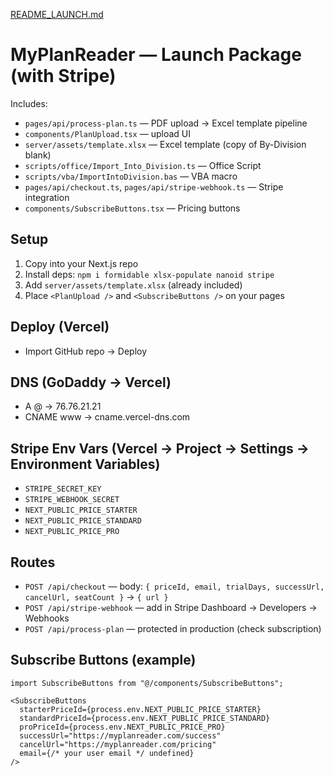 [README_LAUNCH.md](https://github.com/user-attachments/files/21703194/README_LAUNCH.md)
# MyPlanReader — Launch Package (with Stripe)

Includes:
- `pages/api/process-plan.ts` — PDF upload → Excel template pipeline
- `components/PlanUpload.tsx` — upload UI
- `server/assets/template.xlsx` — Excel template (copy of By-Division blank)
- `scripts/office/Import_Into_Division.ts` — Office Script
- `scripts/vba/ImportIntoDivision.bas` — VBA macro
- `pages/api/checkout.ts`, `pages/api/stripe-webhook.ts` — Stripe integration
- `components/SubscribeButtons.tsx` — Pricing buttons

## Setup
1) Copy into your Next.js repo
2) Install deps: `npm i formidable xlsx-populate nanoid stripe`
3) Add `server/assets/template.xlsx` (already included)
4) Place `<PlanUpload />` and `<SubscribeButtons />` on your pages

## Deploy (Vercel)
- Import GitHub repo → Deploy

## DNS (GoDaddy → Vercel)
- A @ → 76.76.21.21
- CNAME www → cname.vercel-dns.com

## Stripe Env Vars (Vercel → Project → Settings → Environment Variables)
- `STRIPE_SECRET_KEY`
- `STRIPE_WEBHOOK_SECRET`
- `NEXT_PUBLIC_PRICE_STARTER`
- `NEXT_PUBLIC_PRICE_STANDARD`
- `NEXT_PUBLIC_PRICE_PRO`

## Routes
- `POST /api/checkout` — body: `{ priceId, email, trialDays, successUrl, cancelUrl, seatCount }` → `{ url }`
- `POST /api/stripe-webhook` — add in Stripe Dashboard → Developers → Webhooks
- `POST /api/process-plan` — protected in production (check subscription)

## Subscribe Buttons (example)
```tsx
import SubscribeButtons from "@/components/SubscribeButtons";

<SubscribeButtons
  starterPriceId={process.env.NEXT_PUBLIC_PRICE_STARTER}
  standardPriceId={process.env.NEXT_PUBLIC_PRICE_STANDARD}
  proPriceId={process.env.NEXT_PUBLIC_PRICE_PRO}
  successUrl="https://myplanreader.com/success"
  cancelUrl="https://myplanreader.com/pricing"
  email={/* your user email */ undefined}
/>
```
